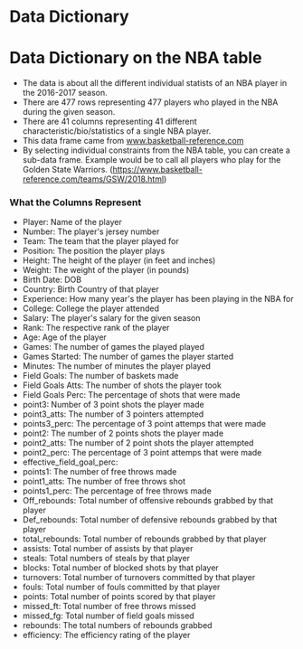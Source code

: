 Data Dictionary
================

Data Dictionary on the NBA table
================================

-   The data is about all the different individual statists of an NBA player in the 2016-2017 season.
-   There are 477 rows representing 477 players who played in the NBA during the given season.
-   There are 41 columns representing 41 different characteristic/bio/statistics of a single NBA player.
-   This data frame came from www.basketball-reference.com
-   By selecting individual constraints from the NBA table, you can create a sub-data frame. Example would be to call all players who play for the Golden State Warriors. (<https://www.basketball-reference.com/teams/GSW/2018.html>)

### What the Columns Represent

-   Player: Name of the player
-   Number: The player's jersey number
-   Team: The team that the player played for
-   Position: The position the player plays
-   Height: The height of the player (in feet and inches)
-   Weight: The weight of the player (in pounds)
-   Birth Date: DOB
-   Country: Birth Country of that player
-   Experience: How many year's the player has been playing in the NBA for
-   College: College the player attended
-   Salary: The player's salary for the given season
-   Rank: The respective rank of the player
-   Age: Age of the player
-   Games: The number of games the played played
-   Games Started: The number of games the player started
-   Minutes: The number of minutes the player played
-   Field Goals: The number of baskets made
-   Field Goals Atts: The number of shots the player took
-   Field Goals Perc: The percentage of shots that were made
-   point3: Number of 3 point shots the player made
-   point3\_atts: The number of 3 pointers attempted
-   points3\_perc: The percentage of 3 point attemps that were made
-   point2: The number of 2 points shots the player made
-   point2\_atts: The number of 2 point shots the player attempted
-   point2\_perc: The percentage of 3 point attemps that were made
-   effective\_field\_goal\_perc:
-   points1: The number of free throws made
-   point1\_atts: The number of free throws shot
-   points1\_perc: The percentage of free throws made
-   Off\_rebounds: Total number of offensive rebounds grabbed by that player
-   Def\_rebounds: Total number of defensive rebounds grabbed by that player
-   total\_rebounds: Total number of rebounds grabbed by that player
-   assists: Total number of assists by that player
-   steals: Total numbers of steals by that player
-   blocks: Total number of blocked shots by that player
-   turnovers: Total number of turnovers committed by that player
-   fouls: Total number of fouls committed by that player
-   points: Total number of points scored by that player
-   missed\_ft: Total number of free throws missed
-   missed\_fg: Total number of field goals missed
-   rebounds: The total numbers of rebounds grabbed
-   efficiency: The efficiency rating of the player
